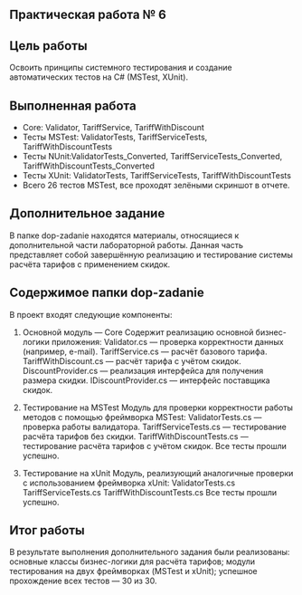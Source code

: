 ## Практическая работа № 6
## Цель работы
Освоить принципы системного тестирования и создание автоматических тестов на C# (MSTest, XUnit).

## Выполненная работа
- Core: Validator, TariffService, TariffWithDiscount
- Тесты MSTest: ValidatorTests, TariffServiceTests, TariffWithDiscountTests
- Тесты NUnit:ValidatorTests_Converted, TariffServiceTests_Converted, TariffWithDiscountTests_Converted
- Тесты XUnit: ValidatorTests, TariffServiceTests, TariffWithDiscountTests
- Всего 26 тестов MSTest, все проходят зелёными
  скриншот в отчете.

 ## Дополнительное задание
В папке dop-zadanie находятся материалы, относящиеся к дополнительной части лабораторной работы. Данная часть 
представляет собой завершённую реализацию и тестирование системы расчёта тарифов с применением скидок.

 ## Содержимое папки dop-zadanie
В проект входят следующие компоненты:
1. Основной модуль — Core
Содержит реализацию основной бизнес-логики приложения:
Validator.cs — проверка корректности данных (например, e-mail).
TariffService.cs — расчёт базового тарифа.
TariffWithDiscount.cs — расчёт тарифа с учётом скидок.
DiscountProvider.cs — реализация интерфейса для получения размера скидки.
IDiscountProvider.cs — интерфейс поставщика скидок.

3. Тестирование на MSTest
Модуль для проверки корректности работы методов с помощью фреймворка MSTest:
ValidatorTests.cs — проверка работы валидатора.
TariffServiceTests.cs — тестирование расчёта тарифов без скидки.
TariffWithDiscountTests.cs — тестирование расчёта тарифов с учётом скидок.
Все тесты прошли успешно.

4. Тестирование на xUnit
Модуль, реализующий аналогичные проверки с использованием фреймворка xUnit:
ValidatorTests.cs
TariffServiceTests.cs
TariffWithDiscountTests.cs
Все тесты прошли успешно.

 ## Итог работы
В результате выполнения дополнительного задания были реализованы:
основные классы бизнес-логики для расчёта тарифов;
модули тестирования на двух фреймворках (MSTest и xUnit);
успешное прохождение всех тестов — 30 из 30.
